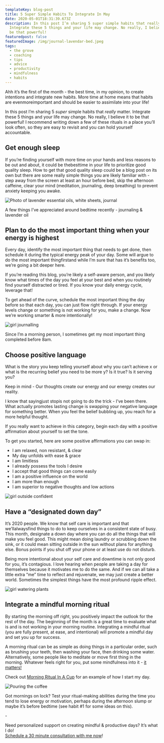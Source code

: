 ```yaml
---
templateKey: blog-post
title: 5 Super Simple Habits To Integrate In May
date: 2020-05-01T18:31:39.673Z
description: In this post I’m sharing 5 super simple habits that really matter.
  Integrate these 5 things and your life may change. No really, I believe it to
  be that powerful!
featuredpost: false
featuredImage: /img/journal-lavendar-bed.jpeg
tags:
  - the grove
  - coaching
  - tips
  - advice
  - productivity
  - mindfulness
  - habits
---
```

Ahh it’s the first of the month - the best time, in my opinion, to create intentions and integrate new habits. More time at home means that habits are evenmoreimportant and should be easier to assimilate into your life!

In this post I’m sharing 5 *super* simple habits that *really* matter. Integrate these 5 things and your life may change. No really, I believe it to be that powerful! I recommend writing down a few of these rituals in a place you’ll look often, so they are easy to revisit and you can hold yourself accountable.

## Get enough sleep

If you’re finding yourself with more time on your hands and less reasons to be out and about, it could be thebesttime in your life to prioritize good quality sleep. How to get that good quality sleep could be a blog post on its own but there are some really simple things you are likely familiar with - step away from the screen at least an hour before bed, skip the afternoon caffeine, clear your mind (meditation, journaling, deep breathing) to prevent anxiety keeping you awake.

![Photo of lavender essential oils, white sheets, journal](/img/journal-lavendar-bed.jpeg "Journal & lavendar essential oil")

A few things I’ve appreciated around bedtime recently - journaling & lavender oil

## Plan to do the most important thing when your energy is highest

Every day, identify the most important thing that needs to get done, then schedule it during the typical energy peak of your day. Some will argue to do the most important thingfirstand while I’m sure that has it’s benefits too, we’re going a bit deeper here.

If you’re reading this blog, you’re likely a self-aware person, and you likely know what times of the day you feel at your best and when you routinely find yourself distracted or tired. If you know your daily energy cycle, leverage that!

To get ahead of the curve, schedule the most important thing the day before so that each day, you can just flow right through. If your energy levels change or something is not working for you, make a change. Now we’re working smarter & more intentionally!

![girl journalling](/img/journaling-girl-inside.jpeg "Writing in journal in the morning")

Since I’m a morning person, I sometimes get my most important thing completed before 8am.

## Choose positive language

What is the story you keep telling yourself about why you can’t achieve x or what is the recurring belief you need to be more y? Is it true? Is it serving you?

Keep in mind - Our thoughts create our energy and our energy creates our reality.

I know that sayingjust stopis not going to do the trick - I’ve been there. What actually promotes lasting change is swapping your negative language for something better. When you feel the belief bubbling up, you reach for a more helpful thought.

If you really want to achieve in this category, begin each day with a positive affirmation about yourself to set the tone.

To get you started, here are some positive affirmations you can swap in:

* I am relaxed, non resistant, & clear
* My day unfolds with ease & grace
* I am limitless
* I already possess the tools I desire
* I accept that good things can come easily
* I am a positive influence on the world
* I am more than enough
* I am superior to negative thoughts and low actions

![girl outside confident](/img/girl-sunglasses-outside.jpeg "fill up your cup with confidence")

## Have a “designated down day”

It’s 2020 people. We know that self care is important and that we’llalwaysfind things to do to keep ourselves in a consistent state of busy. This month, designate a down day where you can do all the things that will make you feel good. This might mean doing laundry or scrubbing down the sink, or it could mean sitting outside in the sun without plans for anything else. Bonus points if you shut off your phone or at least use do not disturb.

Being more intentional about your self care and downtime is not only good for you, it’s contagious. I love hearing when people are taking a day for themselves because it motivates me to do the same. And if we can all take a little extra “me” time to reflect and rejuvenate, we may just create a better world. Sometimes the simplest things have the most profound ripple effect.

![girl watering plants](/img/girl-watering-plants.jpeg "Taking care of the plants, taking care of me")

## Integrate a mindful morning ritual

By starting the morning off right, you positively impact the outlook for the rest of the day. The beginning of the month is a great time to evaluate what is and is not working in your morning routine. Integrating a mindful ritual (you are fully present, at ease, and intentional) will promote a mindful day and set you up for success.

A morning ritual can be as simple as doing things in a particular order, such as brushing your teeth, then washing your face, then drinking some water. Alternatively, some people like to meditate or move first thing in the morning. Whatever feels right for you, put some mindfulness into it - [it matters!](https://www.forbes.com/sites/alicegwalton/2018/06/21/marrying-mindfulness-with-movement-reduces-stress-boosts-mood/#13bcd552262a)

Check out [Morning Ritual In A Cup](https://www.sheilaanne.com/writing-desk/2020-04-29-morning-ritual-in-a-cup/) for an example of how I start my day.

![Pouring the coffee](/img/pouring-the-coffee.jpg "Morning coffee ritual")

Got mornings on lock? Test your ritual-making abilities during the time you tend to lose energy or motivation, perhaps during the afternoon slump or maybe it’s before bedtime (see habit #1 for some ideas on this).

\-

Need personalized support on creating mindful & productive days? It’s what I do! \
[Schedule a 30 minute consultation with me now](https://square.site/book/T2G1BPTFKKDBJ/sheila-anne)!